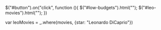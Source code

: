 $("#button").on("click", function (){
  $("#low-budgets").html("");
  $("#leo-movies").html("");
})




  var leoMovies = _.where(movies, {star: "Leonardo DiCaprio"})
